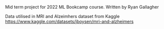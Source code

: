 Mid term project for 2022 ML Bookcamp course.
Written by Ryan Gallagher

Data utilised in MRI and Alzeimhers dataset from Kaggle
https://www.kaggle.com/datasets/jboysen/mri-and-alzheimers